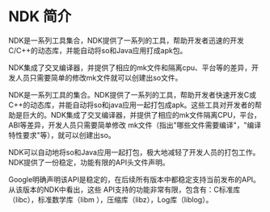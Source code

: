 # NDK 简介

NDK是一系列工具集合，NDK提供了一系列的工具，帮助开发者迅速的开发C/C++的动态库，并能自动将so和Java应用打成apk包。

NDK集成了交叉编译器，并提供了相应的mk文件和隔离cpu、平台等的差异，开发人员只需要简单的修改mk文件就可以创建出so文件。

NDK是一系列工具的集合。NDK提供了一系列的工具，帮助开发者快速开发C或C++的动态库，并能自动将so和java应用一起打包成apk。这些工具对开发者的帮助是巨大的。NDK集成了交叉编译器，并提供了相应的mk文件隔离CPU，平台，ABI等差异，开发人员只需要简单修改 mk文件（指出"哪些文件需要编译"，"编译特性要求"等），就可以创建出so。 

NDK可以自动地将so和Java应用一起打包，极大地减轻了开发人员的打包工作。NDK提供了一份稳定，功能有限的API头文件声明。

Google明确声明该API是稳定的，在后续所有版本中都稳定支持当前发布的API。从该版本的NDK中看出，这些 API支持的功能非常有限，包含有：C标准库（libc），标准数学库（libm ），压缩库（libz），Log库（liblog）。